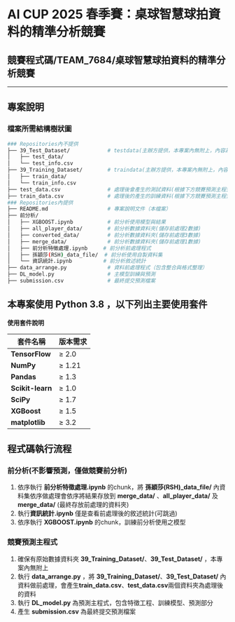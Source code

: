 # AI CUP 2025 春季賽：桌球智慧球拍資料的精準分析競賽

## 競賽程式碼/TEAM_7684/桌球智慧球拍資料的精準分析競賽

---
## 專案說明

### 檔案所需結構樹狀圖
```bash
### Repositories內不提供
├── 39_Test_Dataset/            # testdata(主辦方提供，本專案內無附上，內容為「923」筆訓練資料)
│   ├── test_data/
│   └── test_info.csv
├── 39_Training_Dataset/        # traindata(主辦方提供，本專案內無附上，內容為「1430」筆預測資料)
│   ├── train_data/
│   └── train_info.csv
├── test_data.csv               # 處理後會產生的測試資料(根據下方競賽預測主程式流程會產生)
├── train_data.csv              # 處理後的產生的訓練資料(根據下方競賽預測主程式流程會產生)
### Repositories內提供
├── README.md                   # 專案說明文件（本檔案）
├── 前分析/
│   ├── XGBOOST.ipynb           # 前分析使用模型與結果
│   ├── all_player_data/        # 前分析數據資料夾(儲存前處理2數據)
│   ├── converted_data/         # 前分析數據資料夾(儲存前處理3數據)
│   ├── merge_data/             # 前分析數據資料夾(儲存前處理1數據)
│   ├── 前分析特徵處理.ipynb     # 前分析前處理程式
│   ├── 孫穎莎(RSH)_data_file/  # 前分析使用自製資料集
│   └── 資訊統計.ipynb          # 前分析敘述統計
├── data_arrange.py             # 資料前處理程式（包含整合與格式整理）
├── DL_model.py                 # 主模型訓練與預測
├── submission.csv              # 最終提交預測檔案

```

## 本專案使用 **Python 3.8** ，以下列出主要使用套件

**使用套件說明**

| 套件名稱         | 版本需求     |                              
|------------------|--------------|
| **TensorFlow**   | ≥ 2.0        | 
| **NumPy**        | ≥ 1.21       | 
| **Pandas**       | ≥ 1.3        | 
| **Scikit-learn** | ≥ 1.0        |
| **SciPy**        | ≥ 1.7        |
| **XGBoost**      | ≥ 1.5        |
| **matplotlib**  | ≥ 3.2        |

## 程式碼執行流程

### 前分析(不影響預測，僅做競賽前分析)

1. 依序執行 **前分析特徵處理.ipynb** 的chunk，將 **孫穎莎(RSH)_data_file/** 內資料集依序做處理會依序將結果存放到 **merge_data/** 、**all_player_data/** 及 **merge_data/** (最終存放前處理的資料夾)
3. 執行**資訊統計.ipynb** 僅是查看前處理後的敘述統計(可跳過)
4. 依序執行 **XGBOOST.ipynb** 的chunk，訓練前分析使用之模型

### 競賽預測主程式

1. 確保有原始數據資料夾 **39_Training_Dataset/**、**39_Test_Dataset/** ，本專案內無附上
2. 執行 **data_arrange.py** ，將 **39_Training_Dataset/**、**39_Test_Dataset/** 內資料做前處理，會產生**train_data.csv**、**test_data.csv**兩個資料夾為處理後的資料
3. 執行 **DL_model.py** 為預測主程式，包含特徵工程、訓練模型、預測部分
4. 產生 **submission.csv** 為最終提交預測檔案


